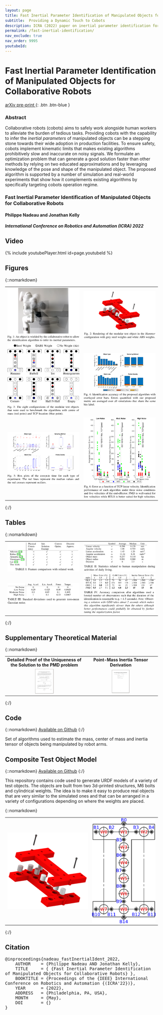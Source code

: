 ```yaml
---
layout: page
title: Fast Inertial Parameter Identification of Manipulated Objects for Collaborative Robots (ICRA 2022)
subtitle:  Providing a Dynamic Touch to Cobots
description: ICRA (2022) paper on inertial parameter identification for robots working at the pace of human workers
permalink: /fast-inertial-identification/
nav_exclude: true
nav_order: 9995
youtubeId: 
---
```


# Fast Inertial Parameter Identification of Manipulated Objects for Collaborative Robots 

[<i class="fa fa-file-text-o" aria-hidden="true"></i> arXiv pre-print ](https://arxiv.org/abs/){: .btn .btn-blue }

### Abstract
Collaborative robots (cobots) aims to safely work alongside human workers to alleviate the burden of tedious tasks. Providing cobots with the capability to infer the *inertial parameters* of manipulated objects can be a stepping stone towards their wide adoption in production facilities. To ensure safety, cobots implement kinematic limits that makes existing algorithms prohibitively slow and inaccurate on noisy signals. We formulate an optimization problem that can generate a good solution faster than other methods by relying on two educated approximations and by leveraging knowledge of the pose and shape of the manipulated object. The proposed algorithm is supported by a number of simulation and real-world experiments that show how it complements existing algorithms by specifically targeting cobots operation regime.

### Fast Inertial Parameter Identification of Manipulated Objects for Collaborative Robots 
#### Philippe Nadeau and Jonathan Kelly 
##### International Conference on Robotics and Automation (ICRA) 2022 

## Video
{% include youtubePlayer.html id=page.youtubeId %}

## Figures
{::nomarkdown}
<table width="100%">
  <tr>
  <td><img src="/assets/fast-inertial-identification/Fig1.png" width="100%" /></td>
  <td><img src="/assets/fast-inertial-identification/Fig2.png" width="100%" /></td>
  </tr>
  <tr>
  <td><img src="/assets/fast-inertial-identification/Fig3.png" width="100%"/></td>
  <td><img src="/assets/fast-inertial-identification/Fig4.png" width="100%" /></td>
  </tr>
  <tr>
  <td><img src="/assets/fast-inertial-identification/Fig5.png" width="100%" /></td>
  <td><img src="/assets/fast-inertial-identification/Fig6.png" width="100%"/></td>
  </tr>
</table>
{:/}

## Tables
{::nomarkdown}
<table width="100%">
  <tr>
  <td><img src="/assets/fast-inertial-identification/Tab1.png" width="100%"/></td>
  <td><img src="/assets/fast-inertial-identification/Tab2.png" width="100%"/></td>
  </tr>
  <tr>
  <td><img src="/assets/fast-inertial-identification/Tab3.png" width="100%"/></td>
  <td><img src="/assets/fast-inertial-identification/Tab4.png" width="100%"/></td>
  </tr>
</table>
{:/}

## Supplementary Theoretical Material
{::nomarkdown}
<table width="100%" style="text-align: center;font-weight: bold;">
  <tr>
  <td>Detailed Proof of the Uniqueness of the Solution to the PMD problem</td>
  <td>Point-Mass Inertia Tensor Derivation</td>
  </tr>
  <tr>
  <td><a target="_blank" rel="external" href="https://drive.google.com/file/d/1UHp66af_MPMaJ_4_0Bhw-TM6PJGsL3oT/view?usp=sharing"><img src='/assets/fast-inertial-identification/ProofFirstPage.png' width='25%'></a></td>
  <td><a target="_blank" rel="external" href="https://drive.google.com/file/d/1m4KLf0IvOZMSWMnCa-RD-HpGZWu_tfTR/view?usp=sharing"><img src='/assets/fast-inertial-identification/DerivationFirstPage.png' width='25%'></a></td>
  </tr>
</table>
{:/}

## Code
{::nomarkdown} 
<a target="_blank" rel="external" href="https://github.com/PhilNad/inertial-parameters-estimation"><i class="fa fa-github-square" aria-hidden="true"></i> Available on Github</a>
{:/}

Set of algorithms used to estimate the mass, center of mass and inertia tensor of objects being manipulated by robot arms.

## Composite Test Object Model
{::nomarkdown} 
<a target="_blank" rel="external" href="https://github.com/utiasSTARS/pyb-sim-models/tree/main/pbsm/models/CompositeTestObject"><i class="fa fa-github-square" aria-hidden="true"></i> Available on Github</a>
{:/}

This repository contains code used to generate URDF models of a variety of test objects. The objects are built from two 3d-printed structures, M6 bolts and cylindrical weights. The idea is to make it easy to produce real objects that are very similar to the simulated ones and that can be arranged in a variety of configurations depending on where the weights are placed.

{::nomarkdown} 
<table width="100%">
  <tr>
  <td><img src="/assets/fast-inertial-identification/CompositeTestObjectRenderingCropped.png" width="100%" /></td>
  <td><img src="/assets/fast-inertial-identification/CompositeTestObjectSchematic.png" width="100%" /></td>
  </tr>
</table>
{:/}

## Citation
<pre wrap='true'>
@inproceedings{nadeau_fastInertialIdent_2022, 
    AUTHOR    = {Philippe Nadeau AND Jonathan Kelly}, 
    TITLE     = { {Fast Inertial Parameter Identification of Manipulated Objects for Collaborative Robots} }, 
    BOOKTITLE = {Proceedings of the {IEEE} International Conference on Robotics and Automation {(ICRA'22})}, 
    YEAR      = {2022}, 
    ADDRESS   = {Philadelphia, PA, USA}, 
    MONTH     = {May}, 
    DOI       = {} 
}
</pre>


